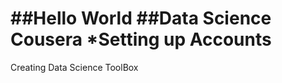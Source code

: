 ##Hello World
##Data Science Cousera
*Setting up Accounts 
====================

Creating Data Science ToolBox
